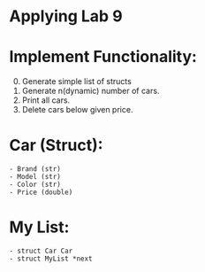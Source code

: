 # Applying Lab 9

# Implement Functionality:
0. Generate simple list of structs
1. Generate n(dynamic) number of cars.
2. Print all cars.
3. Delete cars below given price.

# Car (Struct):
```
- Brand (str)
- Model (str)
- Color (str)
- Price (double)
```

# My List:
```
- struct Car Car
- struct MyList *next
```
